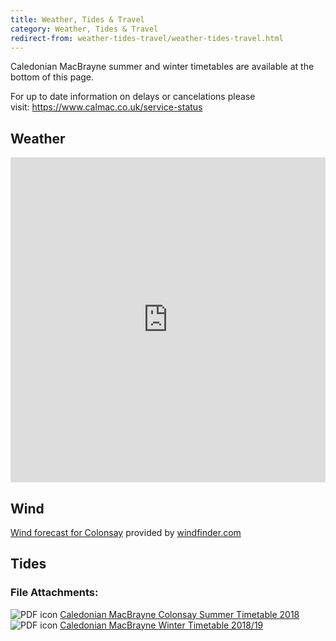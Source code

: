 ```yaml
---
title: Weather, Tides & Travel
category: Weather, Tides & Travel
redirect-from: weather-tides-travel/weather-tides-travel.html
---
```


Caledonian MacBrayne summer and winter timetables are available at the bottom of this page.

For up to date information on delays or cancelations please visit: <a href="https://www.calmac.co.uk/service-status">https://www.calmac.co.uk/service-status</a>
    
## Weather

<div class="shortcode-block"><div style="width: auto; overflow:hidden;"><iframe style="display: block;" src="https://cdnres.willyweather.co.uk/widget/loadView.html?id=2759" width="100%" height="520" frameborder="0"  scrolling="no"></iframe><a style="z-index: 1;text-indent: -9999em;margin: -20px 0 0 0;position: relative;height: 20px;display: block" href="https://www.willyweather.co.uk/st/argyll-and-bute/colonsay----eilean-olmsa.html" rel="nofollow">Today's weather in Colonsay--Eilean Olmsa</a></div></div>

## Wind

<div class="shortcode-block"><script type="text/javascript" src="https://www.windfinder.com/widget/forecast/js/colonsay_airport?unit_wave=m&unit_rain=mm&unit_temperature=c&unit_wind=kts&days=4&show_day=0"></script><noscript><a rel='nofollow' href='https://www.windfinder.com/forecast/colonsay_airport?utm_source=forecast&utm_medium=web&utm_campaign=homepageweather&utm_content=noscript-forecast'>Wind forecast for Colonsay</a> provided by <a rel='nofollow' href='https://www.windfinder.com?utm_source=forecast&utm_medium=web&utm_campaign=homepageweather&utm_content=noscript-logo'>windfinder.com</a></noscript></div>

## Tides

<div class="shortcode-block"><script type="text/javascript">
var tt_border = '4px solid #A7CA92';
var tt_bgnd   = '#ffffff; padding:10px';
var tt_width  = '200px';
var tt_height  = 'auto';
var tt_font_h2 = 'bold 18px sans-serif';
var tt_font_h3 = 'bold 14px sans-serif';	
var tt_font = 'normal 14px arial,sans-serif';
var tt_font2 = 'bold 16px arial,sans-serif';
var tt_corner = '10px';
</script> 
<script src="https://www.tidetimes.org.uk/scalasaig-tide-times.js" type="text/javascript"></script></div>
<div class="field field-name-field-fileattachments field-type-file field-label-above clearfix">
      <div class="field-label"><h3>File Attachments:&nbsp;</h3></div>
    <div class="field-items">
          <div class="field-item even"><span class="file"><img class="file-icon" alt="PDF icon" title="application/pdf" src="{{ site.url }}{{ site.baseurl }}/images/application-pdf.png" /> <a href="{{ site.url }}{{ site.baseurl }}/downloads/Download_the_summer_2018_timetable_10_Oban_-_Colonsay_-_Port_Askaig_-_Kennacraig.pdf" type="application/pdf; length=57669" title="Download_the_summer_2018_timetable_10_Oban_-_Colonsay_-_Port_Askaig_-_Kennacraig.pdf">Caledonian MacBrayne Colonsay Summer Timetable 2018</a></span></div>
          <div class="field-item odd"><span class="file"><img class="file-icon" alt="PDF icon" title="application/pdf" src="{{ site.url }}{{ site.baseurl }}/images/application-pdf.png" /> <a href="{{ site.url }}{{ site.baseurl }}/downloads/WTT_T10_v2_07052018.pdf" type="application/pdf; length=57284" title="WTT_T10_v2_07052018.pdf">Caledonian MacBrayne Winter Timetable 2018/19</a></span>